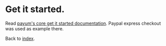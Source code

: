 # Get it started.

Read [payum's core get it started documentation](https://github.com/Payum/Core/blob/master/Resources/docs/get-it-started.md).
Paypal express checkout was used as example there.

Back to [index](index.md).
